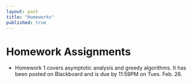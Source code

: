 ```yaml
---
layout: post
title: "Homeworks"
published: true
---
```


Homework Assignments
=========================

 * Homework 1 covers asymptotic analysis and greedy algorithms.  It has been posted on Blackboard and is due by 11:59PM on Tues. Feb. 26.
